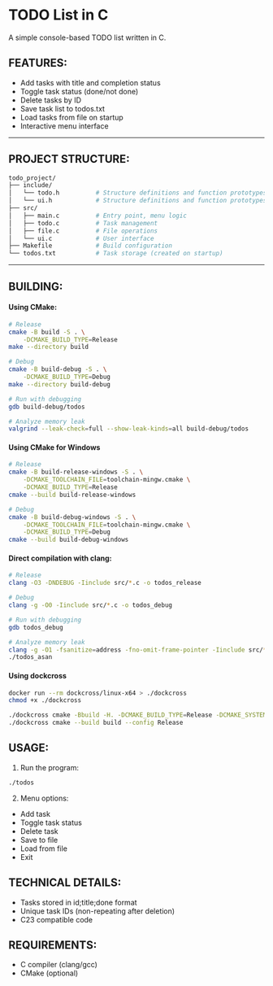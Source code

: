 # TODO List in C

A simple console-based TODO list written in C.

## FEATURES:

- Add tasks with title and completion status
- Toggle task status (done/not done)
- Delete tasks by ID
- Save task list to todos.txt
- Load tasks from file on startup
- Interactive menu interface

---

## PROJECT STRUCTURE:

```sh
todo_project/
├── include/
│   └── todo.h          # Structure definitions and function prototypes
│   └── ui.h            # Structure definitions and function prototypes
├── src/
│   ├── main.c          # Entry point, menu logic
│   ├── todo.c          # Task management
│   ├── file.c          # File operations
│   └── ui.c            # User interface
├── Makefile            # Build configuration
└── todos.txt           # Task storage (created on startup)
```

---

## BUILDING:

#### Using CMake:

```sh
# Release
cmake -B build -S . \
    -DCMAKE_BUILD_TYPE=Release
make --directory build

# Debug
cmake -B build-debug -S . \
    -DCMAKE_BUILD_TYPE=Debug
make --directory build-debug

# Run with debugging
gdb build-debug/todos

# Analyze memory leak
valgrind --leak-check=full --show-leak-kinds=all build-debug/todos
```

#### Using CMake for Windows

```sh
# Release
cmake -B build-release-windows -S . \
    -DCMAKE_TOOLCHAIN_FILE=toolchain-mingw.cmake \
    -DCMAKE_BUILD_TYPE=Release
cmake --build build-release-windows

# Debug
cmake -B build-debug-windows -S . \
    -DCMAKE_TOOLCHAIN_FILE=toolchain-mingw.cmake \
    -DCMAKE_BUILD_TYPE=Debug
cmake --build build-debug-windows
```

#### Direct compilation with clang:

```sh
# Release
clang -O3 -DNDEBUG -Iinclude src/*.c -o todos_release

# Debug
clang -g -O0 -Iinclude src/*.c -o todos_debug

# Run with debugging
gdb todos_debug

# Analyze memory leak
clang -g -O1 -fsanitize=address -fno-omit-frame-pointer -Iinclude src/*.c -o todos_asan
./todos_asan
```

#### Using dockcross

```sh
docker run --rm dockcross/linux-x64 > ./dockcross
chmod +x ./dockcross

./dockcross cmake -Bbuild -H. -DCMAKE_BUILD_TYPE=Release -DCMAKE_SYSTEM_NAME=Windows
./dockcross cmake --build build --config Release
```

## USAGE:

1. Run the program:

```sh
./todos
```

2. Menu options:

- Add task
- Toggle task status
- Delete task
- Save to file
- Load from file
- Exit

## TECHNICAL DETAILS:

- Tasks stored in id;title;done format
- Unique task IDs (non-repeating after deletion)
- C23 compatible code

## REQUIREMENTS:

- C compiler (clang/gcc)
- CMake (optional)

